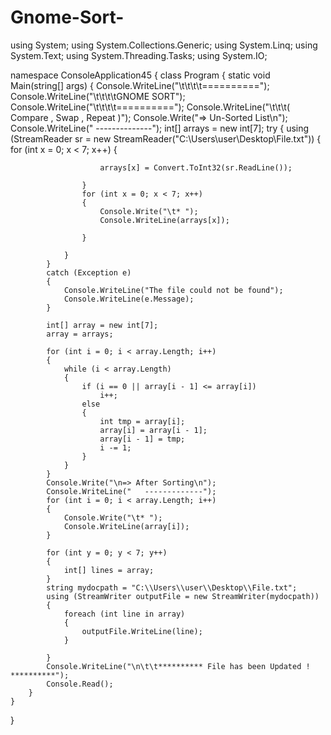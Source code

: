# Gnome-Sort-
using System;
using System.Collections.Generic;
using System.Linq;
using System.Text;
using System.Threading.Tasks;
using System.IO;

namespace ConsoleApplication45
{
    class Program
    {
        static void Main(string[] args)
        {
            Console.WriteLine("\t\t\t\t==========");
            Console.WriteLine("\t\t\t\tGNOME SORT");
            Console.WriteLine("\t\t\t\t==========");
            Console.WriteLine("\t\t\t( Compare , Swap , Repeat )");
            Console.Write("=> Un-Sorted List\n");
            Console.WriteLine("   --------------");
            int[] arrays = new int[7];
            try
            {
                using (StreamReader sr = new StreamReader("C:\\Users\\user\\Desktop\\File.txt"))
                {
                    for (int x = 0; x < 7; x++)
                    {

                        arrays[x] = Convert.ToInt32(sr.ReadLine());

                    }
                    for (int x = 0; x < 7; x++)
                    {
                        Console.Write("\t* ");
                        Console.WriteLine(arrays[x]);

                    }

                }
            }
            catch (Exception e)
            {
                Console.WriteLine("The file could not be found");
                Console.WriteLine(e.Message);
            }

            int[] array = new int[7];
            array = arrays;

            for (int i = 0; i < array.Length; i++)
            {
                while (i < array.Length)
                {
                    if (i == 0 || array[i - 1] <= array[i])
                        i++;
                    else
                    {
                        int tmp = array[i];
                        array[i] = array[i - 1];
                        array[i - 1] = tmp;
                        i -= 1;
                    }
                }
            }
            Console.Write("\n=> After Sorting\n");
            Console.WriteLine("   -------------");
            for (int i = 0; i < array.Length; i++)
            {
                Console.Write("\t* ");
                Console.WriteLine(array[i]);
            }

            for (int y = 0; y < 7; y++)
            {
                int[] lines = array;
            }
            string mydocpath = "C:\\Users\\user\\Desktop\\File.txt";
            using (StreamWriter outputFile = new StreamWriter(mydocpath))
            {
                foreach (int line in array)
                {
                    outputFile.WriteLine(line);
                }

            }
            Console.WriteLine("\n\t\t********** File has been Updated ! **********");
            Console.Read();
        }
    }
}
